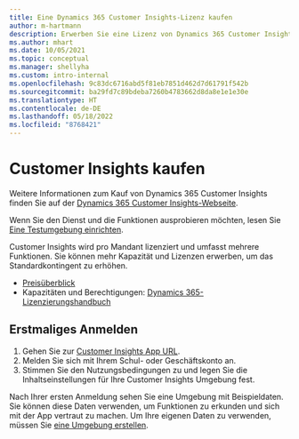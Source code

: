 ```yaml
---
title: Eine Dynamics 365 Customer Insights-Lizenz kaufen
author: m-hartmann
description: Erwerben Sie eine Lizenz von Dynamics 365 Customer Insights, melden Sie sich an und machen Sie sich mit der App vertraut.
ms.author: mhart
ms.date: 10/05/2021
ms.topic: conceptual
ms.manager: shellyha
ms.custom: intro-internal
ms.openlocfilehash: 9c83dc6716abd5f81eb7851d462d7d61791f542b
ms.sourcegitcommit: ba29fd7c89bdeba7260b4783662d8da8e1e1e30e
ms.translationtype: HT
ms.contentlocale: de-DE
ms.lasthandoff: 05/18/2022
ms.locfileid: "8768421"
---
```

# <a name="purchase-customer-insights"></a>Customer Insights kaufen

Weitere Informationen zum Kauf von Dynamics 365 Customer Insights finden Sie auf der [Dynamics 365 Customer Insights-Webseite](https://dynamics.microsoft.com/ai/customer-insights/).

Wenn Sie den Dienst und die Funktionen ausprobieren möchten, lesen Sie [Eine Testumgebung einrichten](trial-signup.md).

Customer Insights wird pro Mandant lizenziert und umfasst mehrere Funktionen. Sie können mehr Kapazität und Lizenzen erwerben, um das Standardkontingent zu erhöhen.
- [Preisüberblick](https://dynamics.microsoft.com/ai/customer-insights/pricing/)
- Kapazitäten und Berechtigungen: [Dynamics 365-Lizenzierungshandbuch](https://go.microsoft.com/fwlink/?LinkId=866544)

## <a name="sign-in-for-the-first-time"></a>Erstmaliges Anmelden

1. Gehen Sie zur [Customer Insights App URL](https://home.ci.ai.dynamics.com).
1. Melden Sie sich mit Ihrem Schul- oder Geschäftskonto an.
1. Stimmen Sie den Nutzungsbedingungen zu und legen Sie die Inhaltseinstellungen für Ihre Customer Insights Umgebung fest.

Nach Ihrer ersten Anmeldung sehen Sie eine Umgebung mit Beispieldaten. Sie können diese Daten verwenden, um Funktionen zu erkunden und sich mit der App vertraut zu machen. Um Ihre eigenen Daten zu verwenden, müssen Sie [eine Umgebung erstellen](create-environment.md).
